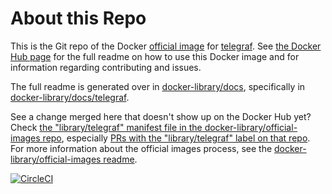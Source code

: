 # About this Repo

This is the Git repo of the Docker [official image](https://docs.docker.com/docker-hub/official_repos/) for [telegraf](https://registry.hub.docker.com/_/telegraf/). See [the Docker Hub page](https://registry.hub.docker.com/_/telegraf/) for the full readme on how to use this Docker image and for information regarding contributing and issues.

The full readme is generated over in [docker-library/docs](https://github.com/docker-library/docs), specifically in [docker-library/docs/telegraf](https://github.com/docker-library/docs/tree/master/telegraf).

See a change merged here that doesn't show up on the Docker Hub yet? Check [the "library/telegraf" manifest file in the docker-library/official-images repo](https://github.com/docker-library/official-images/blob/master/library/telegraf), especially [PRs with the "library/telegraf" label on that repo](https://github.com/docker-library/official-images/labels/library%2Ftelegraf). For more information about the official images process, see the [docker-library/official-images readme](https://github.com/docker-library/official-images/blob/master/README.md).

[![CircleCI](https://circleci.com/gh/influxdata/influxdata-docker.svg?style=svg)](https://circleci.com/gh/influxdata/influxdata-docker)

<!-- THIS FILE IS GENERATED BY https://github.com/docker-library/docs/blob/master/generate-repo-stub-readme.sh -->
